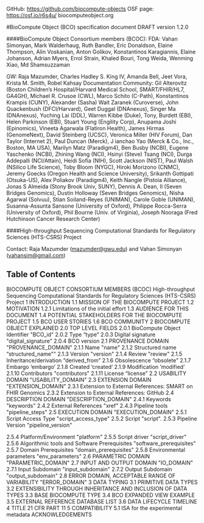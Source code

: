GitHub: https://github.com/biocompute-objects 
OSF page: https://osf.io/r6s4u/ biocomputeobject.org

#BioCompute Object (BCO) specification document
  DRAFT version 1.2.0

####BioCompute Object Consortium members (BCOC):
FDA: Vahan Simonyan, Mark Walderhaug, Ruth Bandler, Eric Donaldson, Elaine Thompson, Alin Voskanian, Anton Golikov, Konstantinos Karagiannis, Elaine Johanson, Adrian Myers, Errol Strain, Khaled Bouri, Tong Weida, Wenming Xiao, Md Shamsuzzaman

GW: Raja Mazumder, Charles Hadley S. King IV, Amanda Bell, Jeet Vora, Krista M. Smith, RobelKahsayDocumentation Community: Gil Alterovitz (Boston Children’s Hospital/Harvard Medical School, SMART/FHIR/HL7, GA4GH), Michael R. Crusoe (CWL), Marco Schito (C-Path), KonstantinosKrampis (CUNY), Alexander (Sasha) Wait Zaranek (Curoverse), John Quackenbush (DFCI/Harvard), Geet Duggal (DNAnexus), Singer Ma (DNAnexus), Yuching Lai (DDL), Warren Kibbe (Duke), Tony, Burdett (EBI), Helen Parkinson (EBI), Stuart Young (Engility Corp), Anupama Joshi (Epinomics), Vineeta Agarwala (Flatiron Health), James Hirmas (GenomeNext), David Steinberg (UCSC), Veronica Miller (HIV Forum), Dan Taylor (Internet 2), Paul Duncan (Merck), J ianchao Yao (Merck & Co., Inc., Boston, MA USA), Marilyn Matz (Paradigm4), Ben Busby (NCBI), Eugene Yaschenko (NCBI), Zhining Wang (NCI), Hsinyi (Steve) Tsang (NCI), Durga Addepalli (NCI/Attain), Heidi Sofia (NIH), Scott Jackson (NIST), Paul Walsh (NSilico Life Science), Toby Bloom (NYGC), Hiroki Morizono (CNMC), Jeremy Goecks (Oregon Health and Science University), Srikanth Gottipati (Otsuka-US), Alex Poliakov (Paradigm4), Keith Nangle (Pistoia Alliance), Jonas S Almeida (Stony Brook Univ, SUNY), Dennis A. Dean, II (Seven Bridges Genomics), Dustin Holloway (Seven Bridges Genomics), Nisha Agarwal (Solvuu), Stian Soiland-Reyes (UNIMAN), Carole Goble (UNIMAN), Susanna-Assunta Sansone (University of Oxford), Philippe Rocca-Serra (University of Oxford), Phil Bourne (Univ. of Virginia), Joseph Nooraga (Fred Hutchinson Cancer Research Center)

####High-throughput Sequencing Computational Standards for Regulatory Sciences (HTS-CSRS) Project

Contact: Raja Mazumder (mazumder@gwu.edu) and Vahan Simonyan (vahansim@gmail.com)

## Table of Contents
 BIOCOMPUTE OBJECT CONSORTIUM MEMBERS (BCOC)
 High-throughput Sequencing Computational Standards for Regulatory Sciences (HTS-CSRS) Project
1 INTRODUCTION
	1.1 MISSION OF THE BIOCOMPUTE PROJECT 
	1.2 MOTIVATION 
		1.2.1 Limitations of the initial effort 
		1.3 AUDIENCE FOR THIS DOCUMENT
		1.4 POTENTIAL STAKEHOLDERS FOR THE BIOCOMPUTE PROJECT 
		1.5 BCO USER STORIES
		1.6 BCO COMMUNITY
2 BIOCOMPUTE OBJECT EXPLAINED 
		2.0 TOP LEVEL FIELDS
		2.0.1 BioCompute Object Identifier "BCO_id"
		2.0.2 Type “type”
		2.0.3 Digital signature "digital_signature"
		2.0.4 BCO version
	2.1 PROVENANCE DOMAIN "PROVENANCE_DOMAIN"
    		2.1.1 Name "name"
     	2.1.2 Structured name “structured_name"" 
		2.1.3 Version "version" 
		2.1.4 Review "review"
		2.1.5 Inheritance/derivation “derived_from”
		2.1.6 Obsolescence “obsolete”
		2.1.7 Embargo ‘embargo’
		2.1.8 Created ‘created’
		2.1.9 Modification ‘modified’
		2.1.10 Contributors "contributors"
		2.1.11 License “license” 
	2.2 USABILITY DOMAIN "USABILITY_DOMAIN"
	2.3 EXTENSION DOMAIN "EXTENSION_DOMAIN"
		2.3.1 Extension to External References: SMART on FHIR Genomics 
		2.3.2 Extension to External References: GitHub 
	2.4 DESCRIPTION DOMAIN "DESCRIPTION_DOMAIN"
		2.4.1 Keywords "keywords"
		2.4.2 External References "xref"
		2.4.3 Pipeline tools "pipeline_steps"
		2.5 EXECUTION DOMAIN "EXECUTION_DOMAIN"
		2.5.1 Script Access Type "script_access_type"
		2.5.2 Script "script".
		2.5.3 Pipeline Version "pipeline_version"

 2.5.4 Platform/Environment "platform"
 2.5.5 Script driver "script_driver"
 2.5.6 Algorithmic tools and Software Prerequisites "software_prerequisites"
 2.5.7 Domain Prerequisites "domain_prerequisites"
 2.5.8 Environmental parameters "env_parameters"
2.6 PARAMETRIC DOMAIN "PARAMETRIC_DOMAIN" 
2.7 INPUT AND OUTPUT DOMAIN "IO_DOMAIN" 2.7.1 Input Subdomain "input_subdomain"
2.7.2 Output Subdomain "output_subdomain"
2.8 ERROR DOMAIN, ACCEPTABLE RANGE OF VARIABILITY "ERROR_DOMAIN"
3 DATA TYPING
3.1 PRIMITIVE DATA TYPES 
3.2 EXTENSIBILITY THROUGH INHERITANCE AND INCLUSION OF DATA TYPES
3.3 BASE BIOCOMPUTE TYPE 
3.4 BCO EXPANDED VIEW EXAMPLE 
3.5 EXTERNAL REFERENCE DATABASE LIST
3.6 DATA LIFECYCLE TIMELINE
4 TITLE 21 CFR PART 11 
5 COMPATIBILITY
5.1 ISA for the experimental metadata 
ACKNOWLEDGEMENTS
